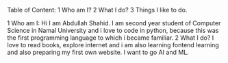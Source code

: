 Table of Content:
  1 Who am I?
  2 What I do?
  3 Things I like to do.
 
 
 
 1 Who am I:
  Hi I am Abdullah Shahid. I am second year student of Computer Science in Namal University and i love to code in python, because this was 
  the first programming language to which i became familiar. 
 2 What I do?
 I love to read books, explore internet and i am also learning fontend learning and also preparing my first own website. I want to go AI and ML.
 
